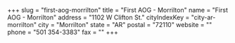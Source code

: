 +++
slug = "first-aog-morrilton"
title = "First AOG - Morrilton"
name = "First AOG - Morrilton"
address = "1102 W Clifton St."
cityIndexKey = "city-ar-morrilton"
city = "Morrilton"
state = "AR"
postal = "72110"
website = ""
phone = "501 354-3383"
fax = ""
+++

